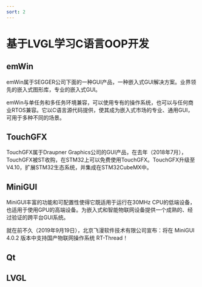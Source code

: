```yaml
---
sort: 2
---
```

# 基于LVGL学习C语言OOP开发

## emWin

emWin属于SEGGER公司下面的一种GUI产品，一种嵌入式GUI解决方案。业界领先的嵌入式图形库，专业的嵌入式GUI。

emWin与单任务和多任务环境兼容，可以使用专有的操作系统，也可以与任何商业RTOS兼容。它以C语言源代码提供，使其成为嵌入式市场的专业、通用GUI，可用于多种不同的场景。

## TouchGFX

TouchGFX属于Draupner Graphics公司的GUI产品，在去年（2018年7月），TouchGFX被ST收购，在STM32上可以免费使用TouchGFX。TouchGFX升级至V4.10，扩展STM32生态系统，并集成在STM32CubeMX中。

## MiniGUI

MiniGUI丰富的功能和可配置性使得它既适用于运行在30MHz CPU的低端设备，也适用于使用GPU的高端设备。为嵌入式和智能物联网设备提供一个成熟的、经过验证的跨平台GUI系统。

就在前不久（2019年9月19日），北京飞漫软件技术有限公司宣布：将在 MiniGUI 4.0.2 版本中支持国产物联网操作系统 RT-Thread！

## Qt


## LVGL





